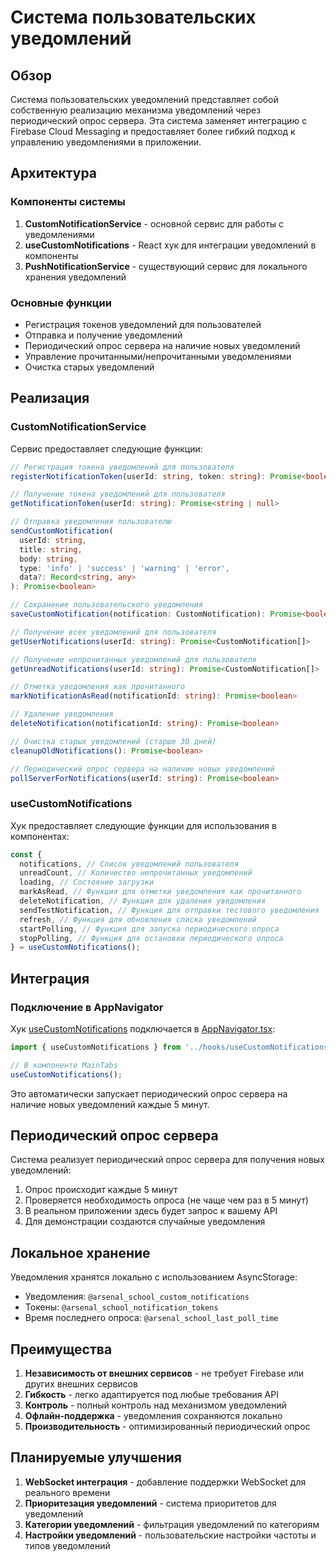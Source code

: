 # Система пользовательских уведомлений

## Обзор

Система пользовательских уведомлений представляет собой собственную реализацию механизма уведомлений через периодический опрос сервера. Эта система заменяет интеграцию с Firebase Cloud Messaging и предоставляет более гибкий подход к управлению уведомлениями в приложении.

## Архитектура

### Компоненты системы

1. **CustomNotificationService** - основной сервис для работы с уведомлениями
2. **useCustomNotifications** - React хук для интеграции уведомлений в компоненты
3. **PushNotificationService** - существующий сервис для локального хранения уведомлений

### Основные функции

- Регистрация токенов уведомлений для пользователей
- Отправка и получение уведомлений
- Периодический опрос сервера на наличие новых уведомлений
- Управление прочитанными/непрочитанными уведомлениями
- Очистка старых уведомлений

## Реализация

### CustomNotificationService

Сервис предоставляет следующие функции:

```typescript
// Регистрация токена уведомлений для пользователя
registerNotificationToken(userId: string, token: string): Promise<boolean>

// Получение токена уведомлений для пользователя
getNotificationToken(userId: string): Promise<string | null>

// Отправка уведомления пользователю
sendCustomNotification(
  userId: string,
  title: string,
  body: string,
  type: 'info' | 'success' | 'warning' | 'error',
  data?: Record<string, any>
): Promise<boolean>

// Сохранение пользовательского уведомления
saveCustomNotification(notification: CustomNotification): Promise<boolean>

// Получение всех уведомлений для пользователя
getUserNotifications(userId: string): Promise<CustomNotification[]>

// Получение непрочитанных уведомлений для пользователя
getUnreadNotifications(userId: string): Promise<CustomNotification[]>

// Отметка уведомления как прочитанного
markNotificationAsRead(notificationId: string): Promise<boolean>

// Удаление уведомления
deleteNotification(notificationId: string): Promise<boolean>

// Очистка старых уведомлений (старше 30 дней)
cleanupOldNotifications(): Promise<boolean>

// Периодический опрос сервера на наличие новых уведомлений
pollServerForNotifications(userId: string): Promise<boolean>
```

### useCustomNotifications

Хук предоставляет следующие функции для использования в компонентах:

```typescript
const {
  notifications, // Список уведомлений пользователя
  unreadCount, // Количество непрочитанных уведомлений
  loading, // Состояние загрузки
  markAsRead, // Функция для отметки уведомления как прочитанного
  deleteNotification, // Функция для удаления уведомления
  sendTestNotification, // Функция для отправки тестового уведомления
  refresh, // Функция для обновления списка уведомлений
  startPolling, // Функция для запуска периодического опроса
  stopPolling, // Функция для остановки периодического опроса
} = useCustomNotifications();
```

## Интеграция

### Подключение в AppNavigator

Хук [useCustomNotifications](file:///c:/Users/jolab/Desktop/Goal-School/src/hooks/useCustomNotifications.ts#L7-L100) подключается в [AppNavigator.tsx](file:///c:/Users/jolab/Desktop/Goal-School/src/navigation/AppNavigator.tsx):

```typescript
import { useCustomNotifications } from '../hooks/useCustomNotifications';

// В компоненте MainTabs
useCustomNotifications();
```

Это автоматически запускает периодический опрос сервера на наличие новых уведомлений каждые 5 минут.

## Периодический опрос сервера

Система реализует периодический опрос сервера для получения новых уведомлений:

1. Опрос происходит каждые 5 минут
2. Проверяется необходимость опроса (не чаще чем раз в 5 минут)
3. В реальном приложении здесь будет запрос к вашему API
4. Для демонстрации создаются случайные уведомления

## Локальное хранение

Уведомления хранятся локально с использованием AsyncStorage:

- Уведомления: `@arsenal_school_custom_notifications`
- Токены: `@arsenal_school_notification_tokens`
- Время последнего опроса: `@arsenal_school_last_poll_time`

## Преимущества

1. **Независимость от внешних сервисов** - не требует Firebase или других внешних сервисов
2. **Гибкость** - легко адаптируется под любые требования API
3. **Контроль** - полный контроль над механизмом уведомлений
4. **Офлайн-поддержка** - уведомления сохраняются локально
5. **Производительность** - оптимизированный периодический опрос

## Планируемые улучшения

1. **WebSocket интеграция** - добавление поддержки WebSocket для реального времени
2. **Приоритезация уведомлений** - система приоритетов для уведомлений
3. **Категории уведомлений** - фильтрация уведомлений по категориям
4. **Настройки уведомлений** - пользовательские настройки частоты и типов уведомлений
